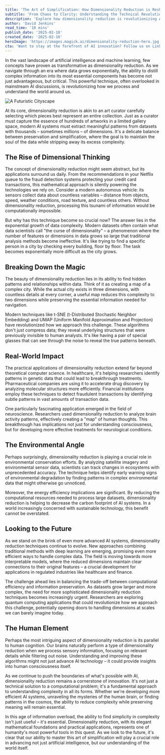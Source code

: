 ```yaml
---
title: 'The Art of Simplification: How Dimensionality Reduction is Reshaping AI's Future'
subtitle: 'From Chaos to Clarity: Understanding the Technical Revolution That's Making AI More Efficient Than Ever'
description: 'Explore how dimensionality reduction is revolutionizing AI development by making complex data processing more efficient and revealing hidden patterns. From healthcare to environmental conservation, this mathematical technique is transforming how we understand and interact with the world around us.'
author: 'David Jenkins'
read_time: '10 mins'
publish_date: '2025-02-10'
created_date: '2025-02-10'
heroImage: 'https://images.magick.ai/dimensionality-reduction-hero.jpg'
cta: 'Want to stay at the forefront of AI innovation? Follow us on LinkedIn for exclusive insights into groundbreaking technologies like dimensionality reduction and join a community of forward-thinking tech enthusiasts.'
---
```


In the vast landscape of artificial intelligence and machine learning, few concepts have proven as transformative as dimensionality reduction. As we navigate through an era where data grows exponentially, the ability to distill complex information into its most essential components has become not just advantageous, but critical. This powerful technique, often overlooked in mainstream AI discussions, is revolutionizing how we process and understand the world around us.

![A Futuristic Cityscape](https://i.magick.ai/PIXE/1739237206703_magick_img.webp)

At its core, dimensionality reduction is akin to an art curator carefully selecting which pieces best represent an entire collection. Just as a curator must capture the essence of hundreds of artworks in a limited gallery space, modern AI systems must extract meaningful patterns from datasets with thousands – sometimes millions – of dimensions. It's a delicate balance between preservation and simplification, where the goal is to maintain the soul of the data while stripping away its excess complexity.

## The Rise of Dimensional Thinking

The concept of dimensionality reduction might seem abstract, but its applications surround us daily. From the recommendations in your Netflix queue to the fraud detection systems protecting your credit card transactions, this mathematical approach is silently powering the technologies we rely on. Consider a modern autonomous vehicle: its sensors collect data about countless variables – distance from objects, speed, weather conditions, road texture, and countless others. Without dimensionality reduction, processing this tsunami of information would be computationally impossible.

But why has this technique become so crucial now? The answer lies in the exponential growth of data complexity. Modern datasets often contain what data scientists call "the curse of dimensionality" – a phenomenon where the number of features or dimensions in data grows so large that traditional analysis methods become ineffective. It's like trying to find a specific person in a city by checking every building, floor by floor. The task becomes exponentially more difficult as the city grows.

## Breaking Down the Magic

The beauty of dimensionality reduction lies in its ability to find hidden patterns and relationships within data. Think of it as creating a map of a complex city. While the actual city exists in three dimensions, with countless details at every corner, a useful map reduces this complexity to two dimensions while preserving the essential information needed for navigation.

Modern techniques like t-SNE (t-Distributed Stochastic Neighbor Embedding) and UMAP (Uniform Manifold Approximation and Projection) have revolutionized how we approach this challenge. These algorithms don't just compress data; they reveal underlying structures that were previously invisible to human analysts. It's like having a pair of special glasses that can see through the noise to reveal the true patterns beneath.

## Real-World Impact

The practical applications of dimensionality reduction extend far beyond theoretical computer science. In healthcare, it's helping researchers identify patterns in genetic data that could lead to breakthrough treatments. Pharmaceutical companies are using it to accelerate drug discovery by analyzing molecular structures more efficiently. Financial institutions employ these techniques to detect fraudulent transactions by identifying subtle patterns in vast amounts of transaction data.

One particularly fascinating application emerged in the field of neuroscience. Researchers used dimensionality reduction to analyze brain activity patterns, effectively creating a "map" of human thoughts. This breakthrough has implications not just for understanding consciousness, but for developing more effective treatments for neurological conditions.

## The Environmental Angle

Perhaps surprisingly, dimensionality reduction is playing a crucial role in environmental conservation efforts. By analyzing satellite imagery and environmental sensor data, scientists can track changes in ecosystems with unprecedented accuracy. The technique helps identify early warning signs of environmental degradation by finding patterns in complex environmental data that might otherwise go unnoticed.

Moreover, the energy efficiency implications are significant. By reducing the computational resources needed to process large datasets, dimensionality reduction is helping to decrease the carbon footprint of AI systems. In a world increasingly concerned with sustainable technology, this benefit cannot be overstated.

## Looking to the Future

As we stand on the brink of even more advanced AI systems, dimensionality reduction techniques continue to evolve. New approaches combining traditional methods with deep learning are emerging, promising even more efficient ways to handle complex data. The field is moving towards more interpretable models, where the reduced dimensions maintain clear connections to their original features – a crucial development for applications in regulated industries like healthcare and finance.

The challenge ahead lies in balancing the trade-off between computational efficiency and information preservation. As datasets grow larger and more complex, the need for more sophisticated dimensionality reduction techniques becomes increasingly urgent. Researchers are exploring quantum computing applications that could revolutionize how we approach this challenge, potentially opening doors to handling dimensions at scales we can barely imagine today.

## The Human Element

Perhaps the most intriguing aspect of dimensionality reduction is its parallel to human cognition. Our brains naturally perform a type of dimensionality reduction when we process sensory information, focusing on relevant details while filtering out noise. Understanding and improving these algorithms might not just advance AI technology – it could provide insights into human consciousness itself.

As we continue to push the boundaries of what's possible with AI, dimensionality reduction remains a cornerstone of innovation. It's not just a technical solution to a computational problem; it's a fundamental approach to understanding complexity in all its forms. Whether we're developing more efficient AI systems, unraveling the mysteries of the human brain, or finding patterns in the cosmos, the ability to reduce complexity while preserving meaning will remain essential.

In this age of information overload, the ability to find simplicity in complexity isn't just useful – it's essential. Dimensionality reduction, with its elegant mathematical foundations and practical applications, represents one of humanity's most powerful tools in this quest. As we look to the future, it's clear that our ability to master this art of simplification will play a crucial role in advancing not just artificial intelligence, but our understanding of the world itself.